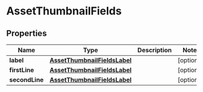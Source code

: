 

# AssetThumbnailFields


## Properties

| Name | Type | Description | Notes |
|------------ | ------------- | ------------- | -------------|
|**label** | [**AssetThumbnailFieldsLabel**](AssetThumbnailFieldsLabel.md) |  |  [optional] |
|**firstLine** | [**AssetThumbnailFieldsLabel**](AssetThumbnailFieldsLabel.md) |  |  [optional] |
|**secondLine** | [**AssetThumbnailFieldsLabel**](AssetThumbnailFieldsLabel.md) |  |  [optional] |



